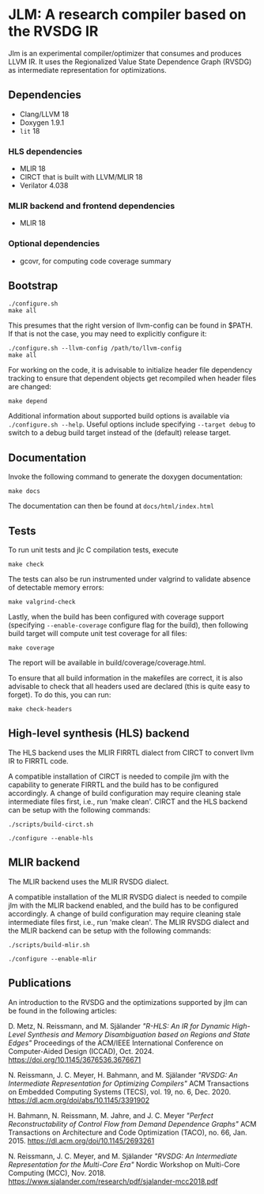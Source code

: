 # JLM: A research compiler based on the RVSDG IR

Jlm is an experimental compiler/optimizer that consumes and produces LLVM IR. It uses the
Regionalized Value State Dependence Graph (RVSDG) as intermediate representation for optimizations.

## Dependencies
* Clang/LLVM 18
* Doxygen 1.9.1
* `lit` 18

### HLS dependencies
* MLIR 18
* CIRCT that is built with LLVM/MLIR 18
* Verilator 4.038

### MLIR backend and frontend dependencies
* MLIR 18

### Optional dependencies
* gcovr, for computing code coverage summary

## Bootstrap
```
./configure.sh
make all
```

This presumes that the right version of llvm-config can be found in $PATH.
If that is not the case, you may need to explicitly configure it:

```
./configure.sh --llvm-config /path/to/llvm-config
make all
```

For working on the code, it is advisable to initialize header file
dependency tracking to ensure that dependent objects get recompiled when
header files are changed:

```
make depend
```

Additional information about supported build options is available via
`./configure.sh --help`. Useful options include specifying
`--target debug` to switch to a debug build target instead of the (default)
release target.

## Documentation
Invoke the following command to generate the doxygen documentation:
```
make docs
```
The documentation can then be found at `docs/html/index.html`

## Tests
To run unit tests and jlc C compilation tests, execute
```
make check
```

The tests can also be run instrumented under valgrind to validate absence
of detectable memory errors:
```
make valgrind-check
```

Lastly, when the build has been configured with coverage support (specifying
`--enable-coverage` configure flag for the build), then following build target
will compute unit test coverage for all files:
```
make coverage
```
The report will be available in build/coverage/coverage.html.

To ensure that all build information in the makefiles are correct, it is also
advisable to check that all headers used are declared (this is quite easy
to forget). To do this, you can run:
```
make check-headers
```

## High-level synthesis (HLS) backend
The HLS backend uses the MLIR FIRRTL dialect from CIRCT to convert llvm IR to FIRRTL code.

A compatible installation of CIRCT is needed to compile jlm with the capability to generate FIRRTL
and the build has to be configured accordingly. A change of build configuration may require cleaning
stale intermediate files first, i.e., run 'make clean'.
CIRCT and the HLS backend can be setup with the following commands:
```
./scripts/build-circt.sh

./configure --enable-hls
```

## MLIR backend
The MLIR backend uses the MLIR RVSDG dialect.

A compatible installation of the MLIR RVSDG dialect is needed to compile jlm with the MLIR backend
enabled, and the build has to be configured accordingly. A change of build configuration may require
cleaning stale intermediate files first, i.e., run 'make clean'.
The MLIR RVSDG dialect and the MLIR backend can be setup with the following commands:
```
./scripts/build-mlir.sh

./configure --enable-mlir
```

## Publications
An introduction to the RVSDG and the optimizations supported by jlm can be found in the
following articles:

D. Metz, N. Reissmann, and M. Själander
*"R-HLS: An IR for Dynamic High-Level Synthesis and Memory Disambiguation based on Regions and State Edges"*
Proceedings of the ACM/IEEE International Conference on Computer-Aided Design (ICCAD), Oct. 2024.
https://doi.org/10.1145/3676536.3676671

N. Reissmann, J. C. Meyer, H. Bahmann, and M. Själander
*"RVSDG: An Intermediate Representation for Optimizing Compilers"*
ACM Transactions on Embedded Computing Systems (TECS), vol. 19, no. 6, Dec. 2020.
https://dl.acm.org/doi/abs/10.1145/3391902

H. Bahmann, N. Reissmann, M. Jahre, and J. C. Meyer
*"Perfect Reconstructability of Control Flow from Demand Dependence Graphs"*
ACM Transactions on Architecture and Code Optimization (TACO), no. 66, Jan. 2015.
https://dl.acm.org/doi/10.1145/2693261

N. Reissmann, J. C. Meyer, and M. Själander
*"RVSDG: An Intermediate Representation for the Multi-Core Era"*
Nordic Workshop on Multi-Core Computing (MCC), Nov. 2018.
https://www.sjalander.com/research/pdf/sjalander-mcc2018.pdf
